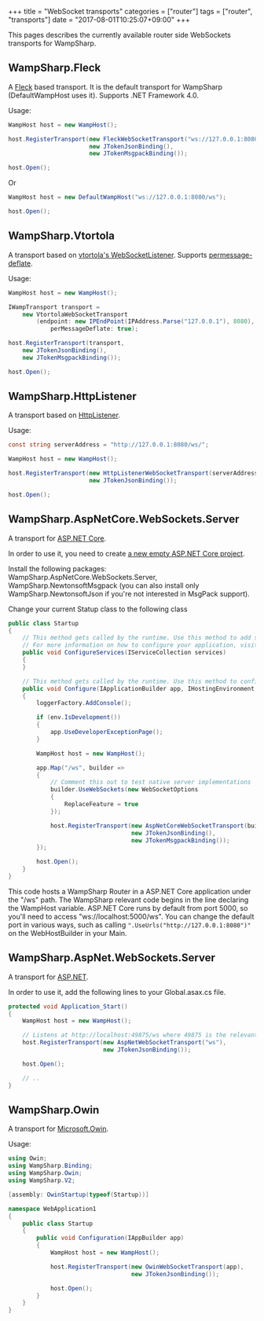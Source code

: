 +++
title = "WebSocket transports"
categories = ["router"]
tags = ["router", "transports"]
date = "2017-08-01T10:25:07+09:00"
+++

This pages describes the currently available router side WebSockets transports for WampSharp.

## WampSharp.Fleck

A [Fleck](https://github.com/statianzo/Fleck) based transport. It is the default transport for WampSharp (DefaultWampHost uses it). Supports .NET Framework 4.0.

Usage:

```csharp
WampHost host = new WampHost();

host.RegisterTransport(new FleckWebSocketTransport("ws://127.0.0.1:8080/ws"),
                       new JTokenJsonBinding(),
                       new JTokenMsgpackBinding());

host.Open();
```

Or

```csharp
WampHost host = new DefaultWampHost("ws://127.0.0.1:8080/ws");

host.Open();
```


## WampSharp.Vtortola

A transport based on [vtortola's WebSocketListener](https://github.com/vtortola/WebSocketListener). Supports [permessage-deflate](http://tools.ietf.org/html/draft-ietf-hybi-permessage-compression-17#section-8).

Usage:

```csharp
WampHost host = new WampHost();

IWampTransport transport =
    new VtortolaWebSocketTransport
        (endpoint: new IPEndPoint(IPAddress.Parse("127.0.0.1"), 8080),
            perMessageDeflate: true);

host.RegisterTransport(transport,
    new JTokenJsonBinding(),
    new JTokenMsgpackBinding());

host.Open();
```

## WampSharp.HttpListener

A transport based on [HttpListener](https://docs.microsoft.com/en-us/dotnet/framework/network-programming/httplistener).

Usage:

```csharp
const string serverAddress = "http://127.0.0.1:8080/ws/";

WampHost host = new WampHost();

host.RegisterTransport(new HttpListenerWebSocketTransport(serverAddress),
                       new JTokenJsonBinding());

host.Open();
```

## WampSharp.AspNetCore.WebSockets.Server

A transport for [ASP.NET Core](https://github.com/aspnet/Home). 

In order to use it, you need to create [a new empty ASP.NET Core project](https://docs.asp.net/en/latest/getting-started.html).

Install the following packages: WampSharp.AspNetCore.WebSockets.Server, WampSharp.NewtonsoftMsgpack (you can also install only WampSharp.NewtonsoftJson if you're not interested in MsgPack support).

Change your current Statup class to the following class

```csharp
public class Startup
{
    // This method gets called by the runtime. Use this method to add services to the container.
    // For more information on how to configure your application, visit http://go.microsoft.com/fwlink/?LinkID=398940
    public void ConfigureServices(IServiceCollection services)
    {
    }

    // This method gets called by the runtime. Use this method to configure the HTTP request pipeline.
    public void Configure(IApplicationBuilder app, IHostingEnvironment env, ILoggerFactory loggerFactory)
    {
        loggerFactory.AddConsole();

        if (env.IsDevelopment())
        {
            app.UseDeveloperExceptionPage();
        }

        WampHost host = new WampHost();

        app.Map("/ws", builder =>
        {
            // Comment this out to test native server implementations
            builder.UseWebSockets(new WebSocketOptions
            {
                ReplaceFeature = true
            });

            host.RegisterTransport(new AspNetCoreWebSocketTransport(builder),
                                   new JTokenJsonBinding(),
                                   new JTokenMsgpackBinding());
        });

        host.Open();
    }
}
```

This code hosts a WampSharp Router in a ASP.NET Core application under the "/ws" path. The WampSharp relevant code begins in the line declaring the WampHost variable. ASP.NET Core runs by default from port 5000, so you'll need to access "ws://localhost:5000/ws". You can change the default port in various ways, such as calling `".UseUrls("http://127.0.0.1:8080")"` on the WebHostBuilder in your Main.

## WampSharp.AspNet.WebSockets.Server

A transport for [ASP.NET](https://www.asp.net/). 

In order to use it, add the following lines to your Global.asax.cs file.

```csharp
protected void Application_Start()
{
    WampHost host = new WampHost();

    // Listens at http://localhost:49875/ws where 49875 is the relevant port
    host.RegisterTransport(new AspNetWebSocketTransport("ws"),
                           new JTokenJsonBinding());

    host.Open();

    // ..
}
```

## WampSharp.Owin

A transport for [Microsoft.Owin](https://github.com/aspnet/AspNetKatana/).

Usage:

```csharp
using Owin;
using WampSharp.Binding;
using WampSharp.Owin;
using WampSharp.V2;

[assembly: OwinStartup(typeof(Startup))]

namespace WebApplication1
{
    public class Startup
    {
        public void Configuration(IAppBuilder app)
        {
            WampHost host = new WampHost();

            host.RegisterTransport(new OwinWebSocketTransport(app),
                                   new JTokenJsonBinding());

            host.Open();
        }
    }
}
```